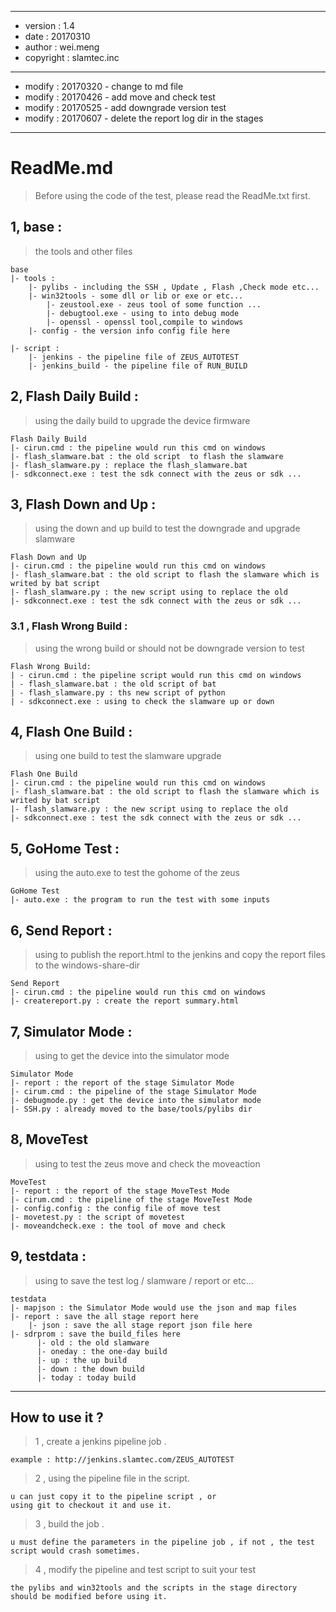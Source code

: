 *************************************
* version : 1.4
* date    : 20170310
* author  : wei.meng
* copyright : slamtec.inc
*************************************
* modify : 20170320 - change to md file
* modify : 20170426 - add move and check test
* modify : 20170525 - add downgrade version test
* modify : 20170607 - delete the report log dir in the stages
*************************************

# ReadMe.md

> Before using the code of the test, please read the ReadMe.txt first.

## 1, base :
   
>    the tools and other files

    base
    |- tools :
        |- pylibs - including the SSH , Update , Flash ,Check mode etc...
        |- win32tools - some dll or lib or exe or etc...
            |- zeustool.exe - zeus tool of some function ...
            |- debugtool.exe - using to into debug mode
            |- openssl - openssl tool,compile to windows
        |- config - the version info config file here
        
    |- script :
        |- jenkins - the pipeline file of ZEUS_AUTOTEST
        |- jenkins_build - the pipeline file of RUN_BUILD


## 2, Flash Daily Build :

>    using the daily build to upgrade the device firmware
    
    Flash Daily Build    
    |- cirun.cmd : the pipeline would run this cmd on windows
    |- flash_slamware.bat : the old script  to flash the slamware 
    |- flash_slamware.py : replace the flash_slamware.bat 
    |- sdkconnect.exe : test the sdk connect with the zeus or sdk ...
    
## 3, Flash Down and Up :
    
>    using the down and up build to test the downgrade and upgrade slamware

    Flash Down and Up
    |- cirun.cmd : the pipeline would run this cmd on windows
    |- flash_slamware.bat : the old script to flash the slamware which is writed by bat script
    |- flash_slamware.py : the new script using to replace the old 
    |- sdkconnect.exe : test the sdk connect with the zeus or sdk ...

### 3.1 , Flash Wrong Build :

> using the wrong build or should not be downgrade version to test

    Flash Wrong Build:
    | - cirun.cmd : the pipeline script would run this cmd on windows
    | - flash_slamware.bat : the old script of bat
    | - flash_slamware.py : ths new script of python
    | - sdkconnect.exe : using to check the slamware up or down
    
## 4, Flash One Build :

>    using one build to test the slamware upgrade

    Flash One Build
    |- cirun.cmd : the pipeline would run this cmd on windows
    |- flash_slamware.bat : the old script to flash the slamware which is writed by bat script
    |- flash_slamware.py : the new script using to replace the old 
    |- sdkconnect.exe : test the sdk connect with the zeus or sdk ...

## 5, GoHome Test :

>   using the auto.exe to test the gohome of the zeus

    GoHome Test
    |- auto.exe : the program to run the test with some inputs
    
## 6, Send Report :

>    using to publish the report.html to the jenkins and copy the report files to the windows-share-dir

    Send Report
    |- cirun.cmd : the pipeline would run this cmd on windows
    |- createreport.py : create the report summary.html 
   
## 7, Simulator Mode :

>    using to get the device into the simulator mode

    Simulator Mode
    |- report : the report of the stage Simulator Mode
    |- cirum.cmd : the pipeline of the stage Simulator Mode
    |- debugmode.py : get the device into the simulator mode
    |- SSH.py : already moved to the base/tools/pylibs dir
   
## 8, MoveTest

>    using to test the zeus move and check the moveaction

    MoveTest
    |- report : the report of the stage MoveTest Mode
    |- cirum.cmd : the pipeline of the stage MoveTest Mode
    |- config.config : the config file of move test
    |- movetest.py : the script of movetest
    |- moveandcheck.exe : the tool of move and check
    


## 9, testdata :

>    using to save the test log / slamware / report or etc...

    testdata
    |- mapjson : the Simulator Mode would use the json and map files
    |- report : save the all stage report here
        |- json : save the all stage report json file here
    |- sdrprom : save the build_files here
          |- old : the old slamware
          |- oneday : the one-day build
          |- up : the up build
          |- down : the down build
          |- today : today build


--------

## How to use it ?

> 1 , create a jenkins pipeline job .

    example : http://jenkins.slamtec.com/ZEUS_AUTOTEST

> 2 , using the pipeline file in the script.

    u can just copy it to the pipeline script , or
    using git to checkout it and use it.

> 3 , build the job .

    u must define the parameters in the pipeline job , if not , the test script would crash sometimes.

> 4 , modify the pipeline and test script to suit your test

    the pylibs and win32tools and the scripts in the stage directory should be modified before using it.